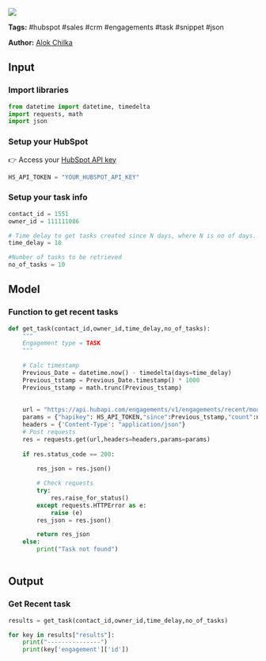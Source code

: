 <a href="https://app.naas.ai/user-redirect/naas/downloader?url=https://raw.githubusercontent.com/jupyter-naas/awesome-notebooks/master/HubSpot/HubSpot_Get_Task.ipynb" target="_parent"><img src="https://naasai-public.s3.eu-west-3.amazonaws.com/open_in_naas.svg"/></a>

**Tags:** #hubspot #sales #crm #engagements #task #snippet #json

**Author:** [Alok Chilka](https://www.linkedin.com/in/calok64/)

## Input

### Import libraries


```python
from datetime import datetime, timedelta
import requests, math
import json
```

### Setup your HubSpot
👉 Access your [HubSpot API key](https://knowledge.hubspot.com/integrations/how-do-i-get-my-hubspot-api-key)


```python
HS_API_TOKEN = "YOUR_HUBSPOT_API_KEY" 
```

### Setup your task info


```python
contact_id = 1551
owner_id = 111111086

# Time delay to get tasks created since N days, where N is no of days. For ex. Get tasks created since 1 day
time_delay = 10

#Number of tasks to be retrieved
no_of_tasks = 10
```

## Model

### Function to get recent tasks


```python
def get_task(contact_id,owner_id,time_delay,no_of_tasks):
    """
    Engagement type = TASK  
    """
    
    # Calc timestamp
    Previous_Date = datetime.now() - timedelta(days=time_delay)
    Previous_tstamp = Previous_Date.timestamp() * 1000
    Previous_tstamp = math.trunc(Previous_tstamp)
     
    
    url = "https://api.hubapi.com/engagements/v1/engagements/recent/modified"
    params = {"hapikey": HS_API_TOKEN,"since":Previous_tstamp,"count":no_of_tasks}
    headers = {'Content-Type': "application/json"}
    # Post requests
    res = requests.get(url,headers=headers,params=params)
    
    if res.status_code == 200:
        
        res_json = res.json()

        # Check requests
        try:
            res.raise_for_status()
        except requests.HTTPError as e:
            raise (e)
        res_json = res.json()

        return res_json
    else:
        print("Task not found")
   
```

## Output

### Get Recent task


```python
results = get_task(contact_id,owner_id,time_delay,no_of_tasks)
```


```python
for key in results["results"]:
    print("---------------")
    print(key['engagement']['id'])
```


```python

```
